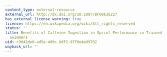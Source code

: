 ```yaml
---
content_type: external-resource
external_url: http://dx.doi.org/10.1007/BF00636227
has_external_license_warning: true
license: https://en.wikipedia.org/wiki/All_rights_reserved
status: ''
title: Benefits of Caffeine Ingestion in Sprint Performance in Trained and Untrained
  Swimmers
uid: c9042de0-ad5e-4d9c-9df2-97f8e4a99702
wayback_url: ''
---
```

